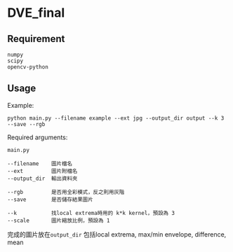 # DVE_final

## Requirement
```
numpy
scipy
opencv-python
```

## Usage
Example:
```
python main.py --filename example --ext jpg --output_dir output --k 3 --save --rgb

```
Required arguments:
```
main.py

--filename    圖片檔名
--ext         圖片附檔名
--output_dir  輸出資料夾

--rgb         是否用全彩模式，反之則用灰階
--save        是否儲存結果圖片

--k           找local extrema時用的 k*k kernel，預設為 3
--scale       圖片縮放比例，預設為 1
```
完成的圖片放在`output_dir`
包括local extrema, max/min envelope, difference, mean
